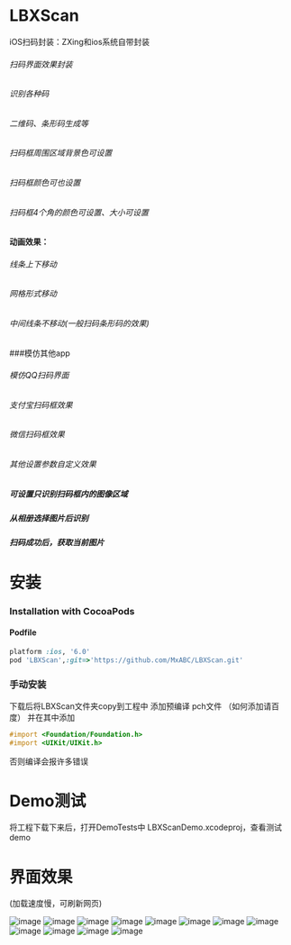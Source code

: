 


# LBXScan
iOS扫码封装：ZXing和ios系统自带封装
###### 扫码界面效果封装
###### 识别各种码
###### 二维码、条形码生成等


###### 扫码框周围区域背景色可设置
###### 扫码框颜色可也设置
###### 扫码框4个角的颜色可设置、大小可设置
#### 动画效果：
###### 线条上下移动
###### 网格形式移动
###### 中间线条不移动(一般扫码条形码的效果)

###模仿其他app
###### 模仿QQ扫码界面
###### 支付宝扫码框效果
###### 微信扫码框效果
###### 其他设置参数自定义效果

##### 可设置只识别扫码框内的图像区域
##### 从相册选择图片后识别
##### 扫码成功后，获取当前图片

# 安装

### Installation with CocoaPods

#### Podfile

```ruby
platform :ios, '6.0'
pod 'LBXScan',:git=>'https://github.com/MxABC/LBXScan.git'
```

### 手动安装 
下载后将LBXScan文件夹copy到工程中
添加预编译 pch文件 （如何添加请百度）
并在其中添加
```objective-c
#import <Foundation/Foundation.h>
#import <UIKit/UIKit.h>
```
否则编译会报许多错误


# Demo测试
将工程下载下来后，打开DemoTests中 LBXScanDemo.xcodeproj，查看测试demo


# 界面效果

(加载速度慢，可刷新网页)

![image](https://github.com/MxABC/LBXScan/blob/master/ScreenShots/page1.png)
![image](https://github.com/MxABC/LBXScan/blob/master/ScreenShots/page2.png)
![image](https://github.com/MxABC/LBXScan/blob/master/ScreenShots/page3.png)
![image](https://github.com/MxABC/LBXScan/blob/master/ScreenShots/page11.png)
![image](https://github.com/MxABC/LBXScan/blob/master/ScreenShots/page4.png)
![image](https://github.com/MxABC/LBXScan/blob/master/ScreenShots/page5.png)
![image](https://github.com/MxABC/LBXScan/blob/master/ScreenShots/page6.png)
![image](https://github.com/MxABC/LBXScan/blob/master/ScreenShots/page7.png)
![image](https://github.com/MxABC/LBXScan/blob/master/ScreenShots/page8.png)
![image](https://github.com/MxABC/LBXScan/blob/master/ScreenShots/page9.png)
![image](https://github.com/MxABC/LBXScan/blob/master/ScreenShots/page12.png)
![image](https://github.com/MxABC/LBXScan/blob/master/ScreenShots/page10.png)

